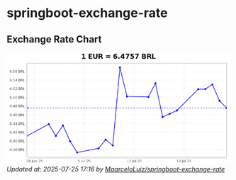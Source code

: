 # springboot-exchange-rate

<!-- EXCHANGE-RATE-START -->
## Exchange Rate Chart

![Exchange Rate Chart](charts/chart.png)*Updated at: 2025-07-25 17:16 by [MaarceloLuiz/springboot-exchange-rate](https://github.com/MaarceloLuiz/springboot-exchange-rate)*


<!-- EXCHANGE-RATE-END -->